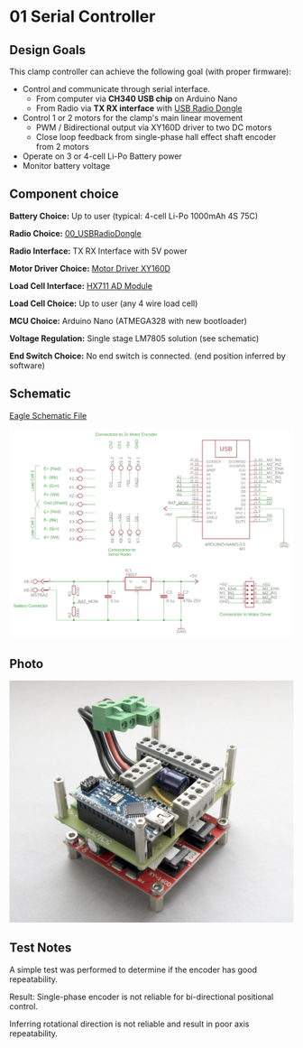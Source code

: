 # 01 Serial Controller

## Design Goals

This clamp controller can achieve the following goal (with proper firmware):

- Control and communicate through serial interface. 
  - From computer via **CH340 USB chip** on Arduino Nano
  - From Radio via **TX RX interface** with [USB Radio Dongle](../00_USBRadioDongle/00_USBRadioDongle.md)
- Control 1 or 2 motors for the clamp's main linear movement
  - PWM / Bidirectional output via XY160D driver to two DC motors
  - Close loop feedback from single-phase hall effect shaft encoder from 2 motors
- Operate on 3 or 4-cell Li-Po Battery power
- Monitor battery voltage

## Component choice

**Battery Choice:** Up to user (typical: 4-cell Li-Po 1000mAh 4S 75C)

**Radio Choice:** [00_USBRadioDongle](../00_USBRadioDongle/00_USBRadioDongle.md)

**Radio Interface:** TX RX Interface with 5V power

**Motor Driver Choice:** [Motor Driver XY160D](../doc/motor_driver/motor_driver_XY160D.md)

**Load Cell Interface:** [HX711 AD Module](../doc/load_cell/load_cell.md)

**Load Cell Choice:** Up to user (any 4 wire load cell)

**MCU Choice:** Arduino Nano (ATMEGA328 with new bootloader)

**Voltage Regulation:** Single stage LM7805 solution (see schematic)

**End Switch Choice:** No end switch is connected. (end position inferred by software)

## Schematic

[Eagle Schematic File](SerialController.sch)

![SerialController_Schematic](SerialController_Schematic.png)

## Photo

![Photo_SerialController_NoRadio](Photo_SerialController_NoRadio.jpg)

## Test Notes

A simple test was performed to determine if the encoder has good repeatability. 

Result: Single-phase encoder is not reliable for bi-directional positional control. 

Inferring rotational direction is not reliable and result in poor axis repeatability.